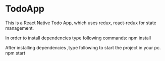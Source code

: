 # TodoApp
This is a React Native Todo App, which uses redux, react-redux for state management.

In order to install dependencies type following commands:
npm install

After installing dependencies ,type following to start the project in your pc.
npm start
